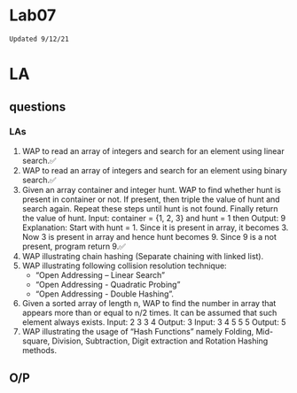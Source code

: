 # Lab07

`Updated 9/12/21`

# LA

## questions
### LAs
1. WAP to read an array of integers and search for an element using linear search.✅
1. WAP to read an array of integers and search for an element using binary search.✅
1. Given an array container and integer hunt. WAP to find whether hunt is present in container or not. If present, then triple the value of hunt and search again. Repeat these steps until hunt is not found. Finally return the value of hunt. 
    Input: container = {1, 2, 3} and hunt = 1 then Output: 9
    Explanation: Start with hunt = 1. Since it is present in array, it becomes 3. Now 3 is present in array and hence hunt becomes 9. Since 9 is a not present, program return 9.✅
1. WAP illustrating chain hashing (Separate chaining with linked list).
1. WAP illustrating following collision resolution technique:
    * “Open Addressing – Linear Search”
    * “Open Addressing - Quadratic Probing” 
    * “Open Addressing - Double Hashing”.
1. Given a sorted array of length n, WAP to find the number in array that appears more than or equal to n/2 times. It can be assumed that such element always exists. 
    Input:  2 3 3 4 Output: 3 
    Input:  3 4 5 5 5 Output: 5
1. WAP illustrating the usage of “Hash Functions” namely Folding, Mid-square, Division, Subtraction, Digit extraction and Rotation Hashing methods.


## O/P